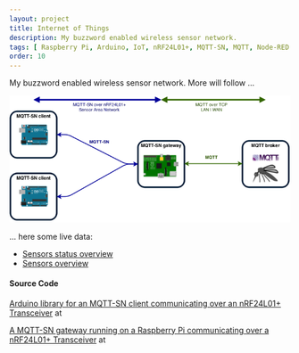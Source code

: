 ```yaml
---
layout: project
title: Internet of Things
description: My buzzword enabled wireless sensor network.
tags: [ Raspberry Pi, Arduino, IoT, nRF24L01+, MQTT-SN, MQTT, Node-RED  ]
order: 10
---
```


My buzzword enabled wireless sensor network. More will follow ...


<img class="img-responsive" src="/res/MQTT-SN Overview.png" alt="" />


... here some live data:

* [Sensors status overview](iot/sensors_status.html)
* [Sensors overview](iot/sensors_overview.html)


#### Source Code

<span class="octicon octicon-repo"></span> [Arduino library for an MQTT-SN client communicating over an nRF24L01+ Transceiver](https://github.com/bittailor/BtMqttSn)  at <span class="octicon octicon-mark-github"></span>

<span class="octicon octicon-repo"></span> [A MQTT-SN gateway running on a Raspberry Pi communicating over a nRF24L01+ Transceiver](https://github.com/bittailor/BtEmbedded#btmqttsngateway)  at <span class="octicon octicon-mark-github"></span>
